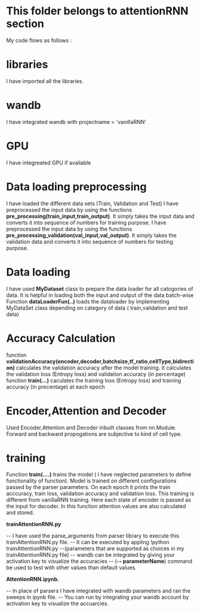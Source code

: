 # This folder belongs to attentionRNN section
My code flows as follows :
# libraries
I have imported all the libraries.
# wandb
I have integrated wandb with projectname = 'vanillaRNN'
# GPU 
I have integreated GPU if available
# Data loading preprocessing 
I have loaded the different data sets (Train, Validation and Test)
I have preprocessed the input data by using the functions  **pre_processing(train_input,train_output)**. It simply takes the input data and converts it into sequence of numbers for training purpose.
I have preprocessed the input data by using the functions  **pre_processing_validation(val_input,val_output)**. It simply takes the validation data and converts it into sequence of numbers for testing purpose.

# Data loading
I have used **MyDataset** class to prepare the data loader for all catogories of data.
It is helpful in loading both the input and output of the data batch-wise 
Function **dataLoaderFun(..)** loads the dataloader by implementing MyDataSet class depending on category of data ( train,validation and test data)

# Accuracy Calculation
function **validationAccuracy(encoder,decoder,batchsize,tf_ratio,cellType,bidirection)** calculates the validation accuracy after the model training. It calculates the validation loss (Entropy loss) and validation accuracy (in percentage)
function **train(...)** caculates the training loss (Entropy loss) and training accuracy (in precentage) at each epoch

# Encoder,Attention and Decoder
Used Encoder,Attention and Decoder inbuilt classes from nn.Module. Forward and backward propogations are subjective to kind of cell type. 

# training
Function **train(....)** trains the model ( I have neglected parameters to define functionality of function). Model is trained on different configurations passed by the parser parameters. On each epoch it prints the train acccuracy, train loss, validation accuracy and validation loss. This training is different from vanillaRNN training. Here each state of encoder is passed as the input for decoder. In this function attention values are also calculated and stored.

**trainAttentionRNN.py**

  -- I have used the parse_arguments from parser library to execute this trainAttentionRNN.py file.
  -- It can be executed by appling !python trainAttentionRNN.py --(parameters that are supported as choices in my trainAttentionRNN.py file)
  -- wandb can be integrated by giving your activation key to visualize the accuracies
  -- (**-- parameterName**) command be used to test with other values than default values.
  
  **AttentionRNN.ipynb.**
  
  -- In place of parsers I have integrated with wandb parameters and ran the sweeps in ipynb file.
  --  You can run by integrating your wandb account by activation key to visualize the accuarcies.

